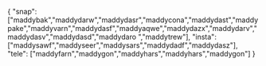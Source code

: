 {
  "snap":  ["maddybak","maddydarw","maddydasr","maddycona","maddydast","maddypake","maddyvarn","maddydasf","maddyaqwe","maddydazx","maddydarv","maddydasv","maddydasd","maddydaro ","maddytrew"],
  "insta": ["maddysawf","maddyseer","maddysars","maddydadf","maddydasz"],
  "tele":  ["maddyfarn","maddygon","maddyhars","maddyhars","maddygon"]
}
